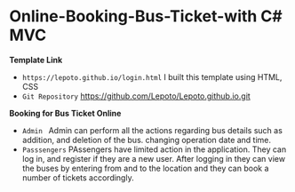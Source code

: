 # Online-Booking-Bus-Ticket-with C# MVC
**Template Link**
* ```https://lepoto.github.io/login.html``` I built this template using HTML, CSS
* ```Git Repository``` https://github.com/Lepoto/Lepoto.github.io.git
  
**Booking for Bus Ticket Online**
* ```Admin ``` Admin can perform all the actions regarding bus details such as addition, and deletion of the bus. changing operation date and time.
* ```Passsengers``` PAssengers have limited action in the application. They can log in, and register if they are a new user. After logging in they can view the buses by entering from and to the location and they can book a number of tickets accordingly.

